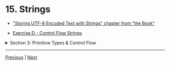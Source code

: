 # 15. Strings

-   ["Storing UTF-8 Encoded Text with Strings" chapter from "the Book"](https://doc.rust-lang.org/book/ch08-02-strings.html)

-   [Exercise D - Control Flow Strings](https://github.com/CleanCut/ultimate_rust_crash_course/tree/main/exercise/d_control_flow_strings)


<details>
  <summary> Section 3: Primitive Types & Control Flow </summary>

  - [Codebase: s3_exercise_d](../codebase/ultimate-rust-crash-course/s3_exercise_d/)

</details>

---

[Previous](./14_Control-Flow.md) | [Next](./16_Exercise_D-Control-Flow-%26-Strings.md)
